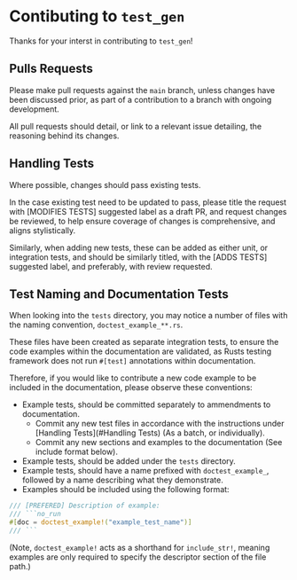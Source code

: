 # Contibuting to `test_gen`

Thanks for your interst in contributing to `test_gen`!

## Pulls Requests

Please make pull requests against the `main` branch,
unless changes have been discussed prior, as part of a contribution
to a branch with ongoing development.

All pull requests should detail, or link to a relevant issue detailing,
the reasoning behind its changes.

## Handling Tests

Where possible, changes should pass existing tests.

In the case existing test need to be updated to pass, please title the request
with \[MODIFIES TESTS\] suggested label as a draft PR, and request changes be reviewed,
to help ensure coverage of changes is comprehensive, and aligns stylistically.

Similarly, when adding new tests, these can be added as either unit,
or integration tests, and should be similarly titled, with the \[ADDS TESTS\]
suggested label, and preferably, with review requested.

## Test Naming and Documentation Tests

When looking into the `tests` directory, you may notice a number of files with the naming convention,
`doctest_example_**.rs`.

These files have been created as separate integration tests,
to ensure the code examples within the documentation are validated,
as Rusts testing framework does not run `#[test]` annotations within documentation.

Therefore, if you would like to contribute a new code example to be included in the documentation,
please observe these conventions:

- Example tests, should be committed separately to ammendments to documentation.
	- Commit any new test files in accordance with the instructions under [Handling Tests](#Handling Tests) (As a batch, or individually).
	- Commit any new sections and examples to the documentation (See include format below).
- Example tests, should be added under the `tests` directory.
- Example tests, should have a name prefixed with `doctest_example_`, followed by a name describing what they demonstrate.
- Examples should be included using the following format:
```rust
/// [PREFERED] Description of example:
/// ```no_run
#[doc = doctest_example!("example_test_name")]
/// ```
```
(Note, `doctest_example!` acts as a shorthand for `include_str!`,
meaning examples are only required to specify the descriptor section of the file path.)
